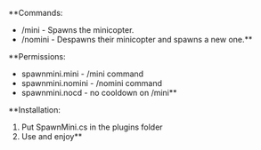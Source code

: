 **Commands:
* /mini - Spawns the minicopter.
* /nomini - Despawns their minicopter and spawns a new one.**

**Permissions:
* spawnmini.mini - /mini command
* spawnmini.nomini - /nomini command
* spawnmini.nocd - no cooldown on /mini**

**Installation:
1.  Put SpawnMini.cs in the plugins folder
2.  Use and enjoy**
